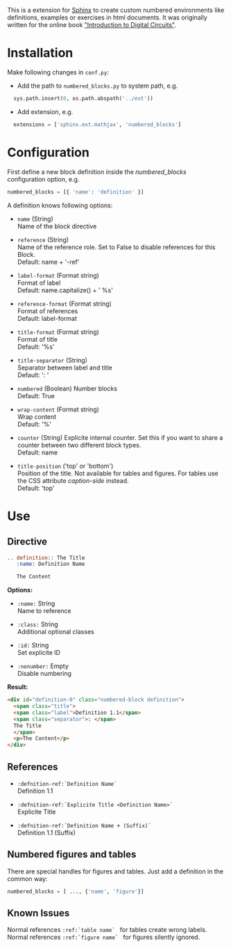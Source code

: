 This is a extension for [Sphinx](http://www.sphinx-doc.org/) to create custom numbered environments like definitions, examples or exercises in html documents.
It was originally written for the online book ["Introduction to Digital Circuits"](https://bibl.ica.jku.at/).


# Installation

Make following changes in `conf.py`:

* Add the path to `numbered_blocks.py` to system path, e.g.
```python
  sys.path.insert(0, os.path.abspath('../ext'))
```

* Add extension, e.g.
```python
  extensions = ['sphinx.ext.mathjax', 'numbered_blocks']
```

# Configuration

First define a new block definition inside the *numbered_blocks* configuration option, e.g.
```python
numbered_blocks = [{ 'name': 'definition' }]
```

A definition knows following options:

* `name` (String)  
  Name of the block directive

* `reference` (String)  
    Name of the reference role. Set to False to disable references for this Block.  
	Default: name + '-ref'

* `label-format` (Format string)  
    Format of label  
	Default: name.capitalize() + ' %s'

* `reference-format` (Format string)  
    Format of references  
	Default: label-format

* `title-format` (Format string)  
    Format of title  
	Default: '%s'

* `title-separator` (String)  
    Separator between label and title  
	Default: ': '

* `numbered` (Boolean)
    Number blocks  
	Default: True  

* `wrap-content` (Format string)  
    Wrap content  
	Default: '%'

* `counter` (String)
    Explicite internal counter. Set this if you want to share a counter between two different block types.  
	Default: name

* `title-position` ('top' or 'bottom')  
	Position of the title. Not available for tables and figures. For tables use the CSS attribute *caption-side* instead.  
	Default: 'top'

# Use
## Directive

```rest
.. definition:: The Title
   :name: Definition Name

   The Content
```

**Options:**
* `:name:` String  
    Name to reference

* `:class:` String  
    Additional optional classes

* `:id:` String  
    Set explicite ID

* `:nonumber:` Empty  
    Disable numbering

**Result:**
```html
<div id="definition-0" class="numbered-block definition">
  <span class="title">
  <span class="label">Definition 1.1</span>
  <span class="separator">: </span>
  The Title
  </span>
  <p>The Content</p>
</div>
```

## References
* ``:defnition-ref:`Definition Name` ``  
Definition 1.1

* ``:defnition-ref:`Explicite Title <Definition Name>` ``  
Explicite Title

* ``:defnition-ref:`Definition Name + (Suffix)` ``  
Definition 1.1 (Suffix)

## Numbered figures and tables
There are special handles for figures and tables. Just add a definition in the common way:
```python
numbered_blocks = [ ..., {'name', 'figure'}]
```

## Known Issues
Normal references ``:ref:`table name` `` for tables create wrong labels.
Normal references ``:ref:`figure name` `` for figures silently ignored.

